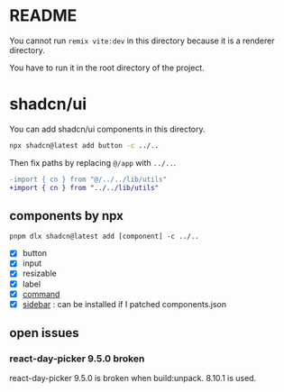 # README
You cannot run `remix vite:dev` in this directory because it is a renderer directory.

You have to run it in the root directory of the project.

# shadcn/ui
You can add shadcn/ui components in this directory.
```bash
npx shadcn@latest add button -c ../..
```
Then fix paths by replacing `@/app` with `../..`.
```diff
-import { cn } from "@/../../lib/utils"
+import { cn } from "../../lib/utils"
```

## components by npx
`pnpm dlx shadcn@latest add [component] -c ../..`
* [x] button
* [x] input
* [x] resizable
* [x] label
* [x] [command](https://ui.shadcn.com/docs/components/command)
* [x] [sidebar](https://ui.shadcn.com/docs/components/sidebar) : can be installed if I patched components.json

## open issues
### react-day-picker 9.5.0 broken
react-day-picker 9.5.0 is broken when build:unpack.
8.10.1 is used.

